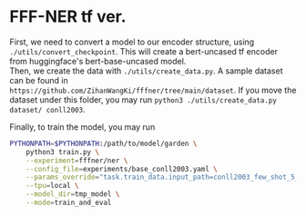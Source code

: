 # FFF-NER tf ver.
First, we need to convert a model to our encoder structure, using `./utils/convert_checkpoint`. This will create a 
bert-uncased tf encoder from huggingface's bert-base-uncased model.  
Then, we create the data with `./utils/create_data.py`. A sample dataset can be found in 
`https://github.com/ZihanWangKi/fffner/tree/main/dataset`. If you move the dataset under this folder, you may run
`python3 ./utils/create_data.py dataset/ conll2003`.

Finally, to train the model, you may run
```bash
PYTHONPATH=$PYTHONPATH:/path/to/model/garden \
    python3 train.py \
    --experiment=fffner/ner \
    --config_file=experiments/base_conll2003.yaml \
    --params_override="task.train_data.input_path=conll2003_few_shot_5_0.tf_record,task.validation_data.input_path=conll2003_test.tf_record,runtime.distribution_strategy=tpu,task.init_checkpoint=bert-uncased" \
    --tpu=local \
    --model_dir=tmp_model \
    --mode=train_and_eval
```
